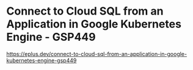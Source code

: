 # Connect to Cloud SQL from an Application in Google Kubernetes Engine - GSP449

<https://eplus.dev/connect-to-cloud-sql-from-an-application-in-google-kubernetes-engine-gsp449>